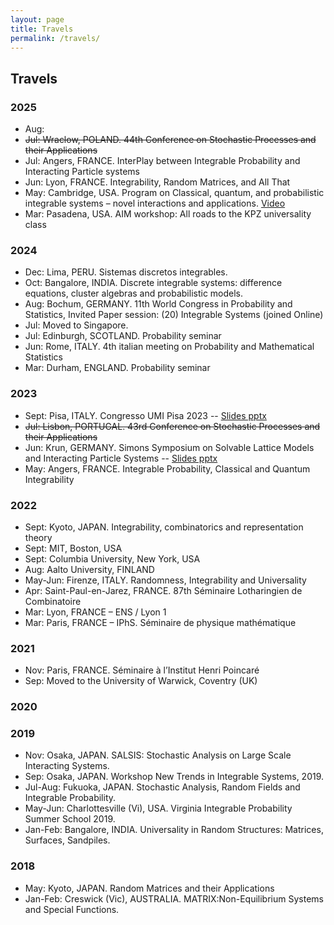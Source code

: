 ```yaml
---
layout: page
title: Travels
permalink: /travels/
---
```


## Travels

### 2025

- Aug: 
- ~~Jul: Wraclow, POLAND. 44th Conference on Stochastic Processes and their Applications~~
- Jul: Angers, FRANCE. InterPlay between Integrable Probability and Interacting Particle systems
- Jun: Lyon, FRANCE. Integrability, Random Matrices, and All That
- May: Cambridge, USA. Program on Classical, quantum, and probabilistic integrable systems – novel interactions and applications. [Video]([https://www.youtube.com/watch?v=qcnN1K54juI])
- Mar: Pasadena, USA. AIM workshop: All roads to the KPZ universality class

### 2024

- Dec: Lima, PERU. Sistemas discretos integrables.
- Oct: Bangalore, INDIA. Discrete integrable systems: difference equations, cluster algebras and probabilistic models.
- Aug: Bochum, GERMANY. 11th World Congress in Probability and Statistics, Invited Paper session: (20) Integrable Systems (joined Online)
- Jul: Moved to Singapore.
- Jul: Edinburgh, SCOTLAND. Probability seminar
- Jun: Rome, ITALY. 4th italian meeting on Probability and Mathematical Statistics
- Mar: Durham, ENGLAND. Probability seminar

### 2023
- Sept: Pisa, ITALY. Congresso UMI Pisa 2023 -- [Slides pptx](/extra%20documents/UMI%20talk.pptx)
- ~~Jul: Lisbon, PORTUGAL. 43rd Conference on Stochastic Processes and their Applications~~
- Jun: Krun, GERMANY.  Simons Symposium on Solvable Lattice Models and Interacting Particle Systems -- [Slides pptx](/extra%20documents/Simons%20presentation%20Mucciconi.pptx)
- May: Angers, FRANCE. Integrable Probability, Classical and Quantum Integrability

### 2022
- Sept: Kyoto, JAPAN. Integrability, combinatorics and representation theory
- Sept: MIT, Boston, USA
- Sept: Columbia University, New York, USA
- Aug: Aalto University, FINLAND
- May-Jun: Firenze, ITALY. Randomness, Integrability and Universality
- Apr: Saint-Paul-en-Jarez, FRANCE. 87th Séminaire Lotharingien de Combinatoire
- Mar: Lyon, FRANCE – ENS / Lyon 1
- Mar: Paris, FRANCE – IPhS. Séminaire de physique mathématique

### 2021

- Nov: Paris, FRANCE. Séminaire à l’Institut Henri Poincaré
- Sep: Moved to the University of Warwick, Coventry (UK)


### 2020

### 2019

- Nov: Osaka, JAPAN. SALSIS: Stochastic Analysis on Large Scale Interacting Systems.
- Sep: Osaka, JAPAN. Workshop New Trends in Integrable Systems, 2019.
- Jul-Aug: Fukuoka, JAPAN. Stochastic Analysis, Random Fields and Integrable Probability.
- May-Jun: Charlottesville (Vi), USA. Virginia Integrable Probability Summer School 2019.
- Jan-Feb: Bangalore, INDIA. Universality in Random Structures: Matrices, Surfaces, Sandpiles.


### 2018
- May: Kyoto, JAPAN. Random Matrices and their Applications
- Jan-Feb: Creswick (Vic), AUSTRALIA. MATRIX:Non-Equilibrium Systems and Special Functions.

